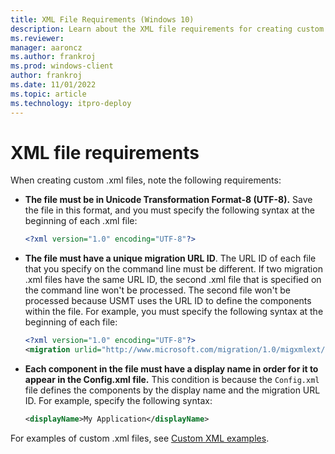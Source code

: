 ```yaml
---
title: XML File Requirements (Windows 10)
description: Learn about the XML file requirements for creating custom .xml files, like the file must be in UTF-8 and have a unique migration URL ID.
ms.reviewer: 
manager: aaroncz
ms.author: frankroj
ms.prod: windows-client
author: frankroj
ms.date: 11/01/2022
ms.topic: article
ms.technology: itpro-deploy
---
```


# XML file requirements

When creating custom .xml files, note the following requirements:

- **The file must be in Unicode Transformation Format-8 (UTF-8).** Save the file in this format, and you must specify the following syntax at the beginning of each .xml file:

    ```xml
    <?xml version="1.0" encoding="UTF-8"?>
    ```

- **The file must have a unique migration URL ID**. The URL ID of each file that you specify on the command line must be different. If two migration .xml files have the same URL ID, the second .xml file that is specified on the command line won't be processed. The second file won't be processed because USMT uses the URL ID to define the components within the file. For example, you must specify the following syntax at the beginning of each file:

    ```xml
    <?xml version="1.0" encoding="UTF-8"?>
    <migration urlid="http://www.microsoft.com/migration/1.0/migxmlext/<CustomFileName>">
    ```

- **Each component in the file must have a display name in order for it to appear in the Config.xml file.** This condition is because the `Config.xml` file defines the components by the display name and the migration URL ID. For example, specify the following syntax:

    ```xml
    <displayName>My Application</displayName>
    ```

For examples of custom .xml files, see [Custom XML examples](usmt-custom-xml-examples.md).
